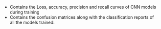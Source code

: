 - Contains the Loss, accuracy, precision and recall curves of CNN models during training
- Contains the confusion matrices along with the classification reports of all the models trained.
